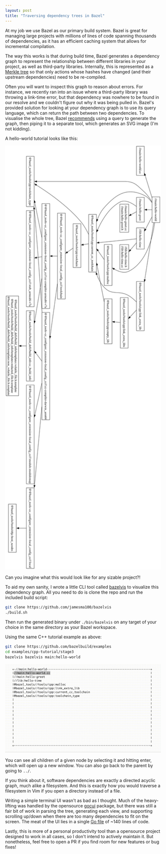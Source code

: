 ```yaml
---
layout: post
title: "Traversing dependency trees in Bazel"
---
```


At my job we use Bazel as our primary build system.
Bazel is great for managing large projects with millions of lines of code spanning thousands of dependencies, as it has an efficient caching system that allows for incremental compilation.

The way this works is that during build time, Bazel generates a dependency graph to represent the relationship between different libraries in your project, as well as third-party libraries.
Internally, this is represented as a [Merkle tree](https://en.wikipedia.org/wiki/Merkle_tree) so that only actions whose hashes have changed (and their upstream dependencies) need to be re-compiled.

Often you will want to inspect this graph to reason about errors.
For instance, we recently ran into an issue where a third-party library was throwing a link-time error, but that dependency was nowhere to be found in our resolve and we couldn't figure out why it was being pulled in.
Bazel's provided solution for looking at your dependency graph is to use its query language, which can return the path between two dependencies.
To visualise the whole tree, Bazel [recommends](https://bazel.build/query/guide#tracing-dependency-chain) using a query to generate the graph, then piping it to a separate tool, which generates an SVG image (I'm not kidding).

A hello-world tutorial looks like this:

<img src="/assets/images/deps_rotated.svg" alt="bazel dependency graph" width="700"/>

Can you imagine what this would look like for any sizable project?!

To aid my own sanity, I wrote a little CLI tool called [bazelvis](https://github.com/jamesma100/bazelvis) to visualize this dependency graph. All you need to do is clone the repo and run the included build script:

```sh
git clone https://github.com/jamesma100/bazelvis
./build.sh
```
Then run the generated binary under `./bin/bazelvis` on any target of your choice in the same directory as your Bazel workspace.

Using the same C++ tutorial example as above:
```sh
git clone https://github.com/bazelbuild/examples
cd examples/cpp-tutorial/stage3
bazelvis bazelvis main:hello-world
```

<img src="/assets/images/bazelvis.gif" alt="bazelvis nav" width="800"/>

You can see all children of a given node by selecting it and hitting enter, which will open up a new window. You can also go back to the parent by going to `../`.


If you think about it, software dependencies are exactly a directed acyclic graph, much alike a filesystem.
And this is exactly how you would traverse a filesystem in Vim if you open a directory instead of a file.

Writing a simple terminal UI wasn't as bad as I thought.
Much of the heavy-lifting was handled by the opensource [gocui](https://pkg.go.dev/github.com/jroimartin/gocui) package, but there was still a fair bit of work in parsing the tree, generating each view, and supporting scrolling up/down when there are too many dependencies to fit on the screen.
The meat of the UI lies in a single [Go file](https://github.com/jamesma100/bazelvis/blob/main/pkg/ui/ui.go) of ~140 lines of code.

Lastly, this is more of a personal productivity tool than a opensource project designed to work in all cases, so I don't intend to actively maintain it.
But nonetheless, feel free to open a PR if you find room for new features or bug fixes!
